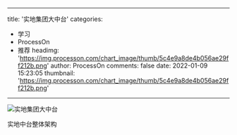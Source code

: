 
---
title: '实地集团大中台'
categories: 
 - 学习
 - ProcessOn
 - 推荐
headimg: 'https://img.processon.com/chart_image/thumb/5c4e9a8de4b056ae29ff212b.png'
author: ProcessOn
comments: false
date: 2022-01-09 15:23:05
thumbnail: 'https://img.processon.com/chart_image/thumb/5c4e9a8de4b056ae29ff212b.png'
---

<div>   
<img class="thumb" alt="实地集团大中台" src="https://img.processon.com/chart_image/thumb/5c4e9a8de4b056ae29ff212b.png" referrerpolicy="no-referrer">
<p>实地中台整体架构</p>  
</div>
            